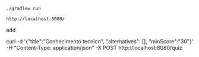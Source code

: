 


```
./gradlew run
```

```
http://localhost:8080/
```

add

curl -d '{"title":"Conhecimento tecnico", "alternatives": [], "minScore":"30"}' -H "Content-Type: application/json" -X POST http://localhost:8080/quiz
